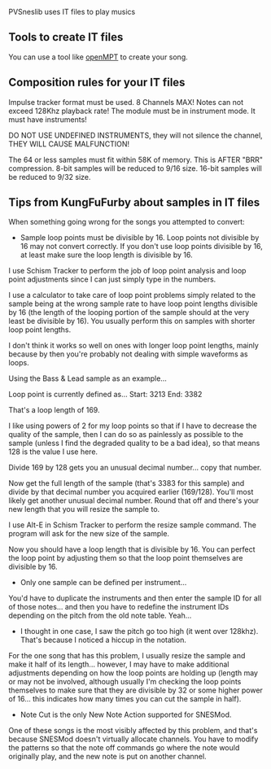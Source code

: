 PVSneslib uses IT files to play musics

## Tools to create IT files

You can use a tool like [openMPT](https://openmpt.org/) to create your song.

## Composition rules for your IT files

Impulse tracker format must be used. 8 Channels MAX!
Notes can not exceed 128Khz playback rate!
The module must be in instrument mode. It must have instruments!

DO NOT USE UNDEFINED INSTRUMENTS, they will not silence the channel, THEY WILL CAUSE MALFUNCTION!

The 64 or less samples must fit within 58K of memory. This is AFTER "BRR" compression. 8-bit samples will be reduced to 9/16 size. 16-bit samples will be reduced to 9/32 size.

## Tips from KungFuFurby about samples in IT files

When something going wrong for the songs you attempted to convert:

- Sample loop points must be divisible by 16. Loop points not divisible by 16 may not convert correctly. 
If you don't use loop points divisible by 16, at least make sure the loop length is divisible by 16.

I use Schism Tracker to perform the job of loop point analysis and loop point adjustments since I can just simply type in the numbers.

I use a calculator to take care of loop point problems simply related to the sample being at the wrong sample rate to have loop point lengths divisible by 16 (the length of the looping portion of the sample should at the very least be divisible by 16).
You usually perform this on samples with shorter loop point lengths. 

I don't think it works so well on ones with longer loop point lengths, mainly because by then you're probably not dealing with simple waveforms as loops.

Using the Bass & Lead sample as an example...

Loop point is currently defined as...
Start: 3213
End: 3382

That's a loop length of 169.

I like using powers of 2 for my loop points so that if I have to decrease the quality of the sample, then I can do so as painlessly as possible to the sample (unless I find the degraded quality to be a bad idea), so that means 128 is the value I use here.

Divide 169 by 128 gets you an unusual decimal number... copy that number.

Now get the full length of the sample (that's 3383 for this sample) and divide by that decimal number you acquired earlier (169/128).
You'll most likely get another unusual decimal number. Round that off and there's your new length that you will resize the sample to.

I use Alt-E in Schism Tracker to perform the resize sample command.
The program will ask for the new size of the sample.

Now you should have a loop length that is divisible by 16. You can perfect the loop point by adjusting them so that the loop point themselves are divisible by 16.

- Only one sample can be defined per instrument...

You'd have to duplicate the instruments and then enter the sample ID for all of those notes... and then you have to redefine the instrument IDs depending on the pitch from the old note table. Yeah...

- I thought in one case, I saw the pitch go too high (it went over 128khz). That's because I noticed a hiccup in the notation.

For the one song that has this problem, I usually resize the sample and make it half of its length... 
however, I may have to make additional adjustments depending on how the loop points are holding up (length may or may not be involved, although usually I'm checking the loop points themselves to make sure that they are divisible by 32 or some higher power of 16... this indicates how many times you can cut the sample in half).

- Note Cut is the only New Note Action supported for SNESMod.

One of these songs is the most visibly affected by this problem, and that's because SNESMod doesn't virtually allocate channels. 
You have to modify the patterns so that the note off commands go where the note would originally play, and the new note is put on another channel.
